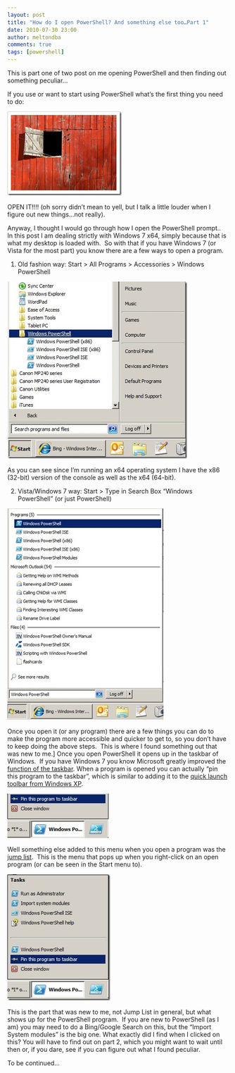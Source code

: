 ```yaml
---
layout: post
title: "How do I open PowerShell? And something else too…Part 1"
date: 2010-07-30 23:00
author: meltondba
comments: true
tags: [powershell]
---
```


This is part one of two post on me opening PowerShell and then finding out something peculiar…

If you use or want to start using PowerShell what’s the first thing you need to do:

![](/img/barndoor.jpg)

OPEN IT!!!! (oh sorry didn’t mean to yell, but I talk a little louder when I figure out new things…not really).

Anyway, I thought I would go through how I open the PowerShell prompt..&#160; In this post I am dealing strictly with Windows 7 x64, simply because that is what my desktop is loaded with.&#160; So with that if you have Windows 7 (or Vista for the most part) you know there are a few ways to open a program. 

1) Old fashion way: Start &gt; All Programs &gt; Accessories &gt; Windows PowerShell

![](/img/oldfasionway_programs_thumb.jpg)

As you can see since I’m running an x64 operating system I have the x86 (32-bit) version of the console as well as the x64 (64-bit).

2) Vista/Windows 7 way: Start &gt; Type in Search Box “Windows PowerShell” (or just PowerShell)

![](/img/newway.jpg)

Once you open it (or any program) there are a few things you can do to make the program more accessible and quicker to get to, so you don’t have to keep doing the above steps.&#160; This is where I found something out that was new to me.] Once you open PowerShell it opens up in the taskbar of Windows.&#160; If you have Windows 7 you know Microsoft greatly improved the <a href="http://windows.microsoft.com/en-us/windows7/products/features/windows-taskbar" target="_blank">function of the taskbar</a>. When a program is opened you can actually “pin this program to the taskbar”, which is similar to adding it to the <a href="http://www.petri.co.il/quickly_edit_quick_launch_icons_in_windows_xp_2003.htm" target="_blank">quick launch toolbar from Windows XP</a>.

![](/img/pinprogram.jpg)

Well something else added to this menu when you open a program was the <a href="http://windows.microsoft.com/en-us/windows7/products/features/jump-lists" target="_blank">jump list</a>.&#160; This is the menu that pops up when you right-click on an open program (or can be seen in the Start menu to).

![](/img/jumplist_thumb.jpg)

This is the part that was new to me, not Jump List in general, but what shows up for the PowerShell program.&#160; If you are new to PowerShell (as I am) you may need to do a Bing/Google Search on this, but the “Import System modules” is the big one. What exactly did I find when I clicked on this? You will have to find out on part 2, which you might want to wait until then or, if you dare, see if you can figure out what I found peculiar.

To be continued…
